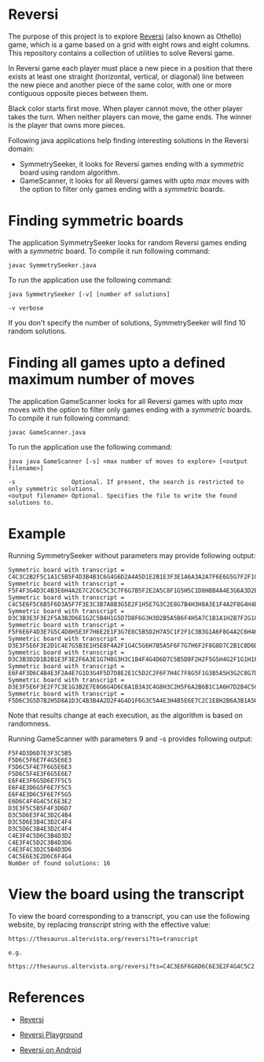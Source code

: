 # Reversi
The purpose of this project is to explore [Reversi](https://en.wikipedia.org/wiki/Reversi) (also known as Othello) game, which is a game based on a grid with eight rows and eight columns. 
This repository contains a collection of utilities to solve Reversi game.

In Reversi game each player must place a new piece in a position that there exists at least one straight (horizontal, vertical, or diagonal) line between the new piece and another piece of the same color, with one or more contiguous opposite pieces between them.

Black color starts first move. When player cannot move, the other player takes the turn. When neither players can move, the game ends. The winner is the player that owns more pieces.

Following java applications help finding interesting solutions in the Reversi domain:
* SymmetrySeeker, it looks for Reversi games ending with a _symmetric_ board using random algorithm.
* GameScanner, it looks for all Reversi games with upto _max_ moves with the option to filter only games ending with a _symmetric_ boards.

# Finding symmetric boards
The application SymmetrySeeker looks for random Reversi games ending with a _symmetric_ board. To compile it run following command:
```
javac SymmetrySeeker.java
```

To run the application use the following command:
```
java SymmetrySeeker [-v] [number of solutions]

-v verbose
```
If you don't specify the number of solutions, SymmetrySeeker will find 10 random solutions.

# Finding all games upto a defined maximum number of moves
The application GameScanner looks for all Reversi games with upto _max_ moves with the option to filter only games ending with a _symmetric_ boards. To compile it run following command:
```
javac GameScanner.java
```

To run the application use the following command:
```
java java GameScanner [-s] <max number of moves to explore> [<output filename>]

-s                Optional. If present, the search is restricted to only symmetric solutions.
<output filename> Optional. Specifies the file to write the found solutions to. 
```

# Example

Running SymmetrySeeker without parameters may provide following output:
```
Symmetric board with transcript = C4C3C2B2F5C1A1C5B5F4D3B4B3C6G4G6D2A4A5D1E2B1E3F3E1A6A3A2A7F6E6G5G7F2F1G2H2F7D6H6D7B6C7B8E7H7G8H3D8B7E8F8H4G3H5C8A8G1H8H1
Symmetric board with transcript = F5F4F3G4D3C4B3E6H4A2E7C2C6C5C3C7F6G7B5F2E2A5C8F1G5H5C1D8H8B4A4E3G6A3D2B6D6F7D7E8F8D1E1H3A6B1A1H7G1G2G8B7A7H6G3H2H1B8A8B2
Symmetric board with transcript = C4C5E6F5C6B5F6D3A5F7F3E3C3B7A8B3G5E2F1H5E7G3C2E8G7B4H3H8A3E1F4A2F8G4H4B6D6G6G8H2F2A4A6D7D8C8B2D2B1C1A1H7D1H6C7B8A7G2H1G1
Symmetric board with transcript = D3C3B3E3F3E2F5A3B2D6E1G2C5B4H1G5D7D8F6G3H3D2B5A5B6F4H5A7C1B1A1H2B7F2G1C2F1H6D1A2G4B8A4F7F8H4H7E7C7G7H8E6E8C4G8C8A6C6A8G6
Symmetric board with transcript = F5F6E6F4D3E7G5C4D8H5E3F7H6E2E1F3G7E8C5B5D2H7A5C1F2F1C3B3G1A6F8G4A2C6H4H3B7A8D6D7B4B2A4C7G8A3A7A1B6C8G6H8B1C2D1H1G2G3B8H2
Symmetric board with transcript = D3E3F5E6F3E2D1C4E7G5B3E1H5E8F4A2F1G4C5G6H7B5A5F6F7G7H6F2F8G8D7C2B1C8D6D2D8B4H8G3H3G1A3C1H1B6A7G2H2A4B2A6A1B7B8C6H4A8C7C3
Symmetric board with transcript = D3C3B3D2D1B2B1E3F3E2F6A3E1G7H8G3H3C1B4F4G4D6D7C5B5D8F2H2F5G5H4G2F1G1H1F7F8H6C2A5C7E7G6A1B6B7B8H5E6G8H7E8C8A7C4C6A8A6A4A2
Symmetric board with transcript = E6F4F3D6C4B4E3F2A4E7G1D3G4F5D7D8E2E1C5D2C2F6F7H4C7F8G5F1G3B5A5H3G2C8G7D1C3B3C1B6C6G6H5H7E8G8H8H6H2B2A2B1A1H1B8B7A6A8A3A7
Symmetric board with transcript = D3E3F5E6F3E2F7C3E1G3B2E7E8G6G4D6C6A1B3A3C4G8H3C2H5F6A2B6B1C1A6H7D2B4C5C7A4A5C8F2F4F8D1H4G5H6H8F1D8D7G7B5G1H1G2H2A7B7A8B8
Symmetric board with transcript = F5D6C3G5D7B2H5D8A1D3C4B3B4A2D2F4G4D1F6G3C5A4E3H4B5E6E7C2C1E8H2B6A3B1A5H6E2C6F7E1C7B7F2G7B8A7G6F3F8G8F1H7A8H3H8G1C8G2A6H1
```
Note that results change at each execution, as the algorithm is based on randomness.

Running GameScanner with parameters 9 and -s provides following output:
```
F5F4D3D6D7E3F3C5B5
F5D6C5F6E7F4G5E6E3
F5D6C5F4E7F6G5E6E3
F5D6C5F4E3F6G5E6E7
E6F4E3F6G5D6E7F5C5
E6F4E3D6G5F6E7F5C5
E6F4E3D6C5F6E7F5G5
E6D6C4F4G4C5C6E3E2
D3E3F5C5B5F4F3D6D7
D3C5D6E3F4C3D2C4B4
D3C5D6E3B4C3D2C4F4
D3C5D6C3B4E3D2C4F4
C4E3F4C5D6C3B4D3D2
C4E3F4C5D2C3B4D3D6
C4E3F4C3D2C5B4D3D6
C4C5E6E3E2D6C6F4G4
Number of found solutions: 16
```

# View the board using the transcript

To view the board corresponding to a transcript, you can use the following website, by replacing _transcript_ string with the effective value:
```
https://thesaurus.altervista.org/reversi?ts=transcript

e.g.

https://thesaurus.altervista.org/reversi?ts=C4C3E6F6G6D6C6E3E2F4G4C5C2
```

# References

- [Reversi](https://en.wikipedia.org/wiki/Reversi)

- [Reversi Playground](https://thesaurus.altervista.org/revers-game)

- [Reversi on Android](https://play.google.com/store/apps/details?id=livio.reversi)
